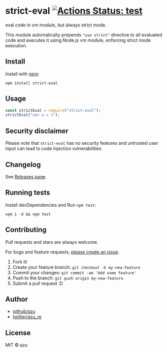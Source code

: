 # strict-eval [![Actions Status: test](https://github.com/azu/strict-eval/workflows/test/badge.svg)](https://github.com/azu/strict-eval/actions?query=workflow%3A"test")

eval code in vm module, but always strict mode.

This module automatically prepends `"use strict"` directive to all evaluated code and executes it using Node.js vm module, enforcing strict mode execution.

## Install

Install with [npm](https://www.npmjs.com/):

    npm install strict-eval

## Usage

```js
const strictEval = require("strict-eval");
strictEval("var a = 1");
```

## Security disclaimer

Please note that `strict-eval` has no security features and untrusted user input can lead to code injection vulnerabilities. 

## Changelog

See [Releases page](https://github.com/azu/strict-eval/releases).

## Running tests

Install devDependencies and Run `npm test`:

    npm i -d && npm test

## Contributing

Pull requests and stars are always welcome.

For bugs and feature requests, [please create an issue](https://github.com/azu/strict-eval/issues).

1. Fork it!
2. Create your feature branch: `git checkout -b my-new-feature`
3. Commit your changes: `git commit -am 'Add some feature'`
4. Push to the branch: `git push origin my-new-feature`
5. Submit a pull request :D

## Author

- [github/azu](https://github.com/azu)
- [twitter/azu_re](https://twitter.com/azu_re)

## License

MIT © azu
